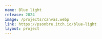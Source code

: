 ```yaml
---
name: Blue light
release: 2024
image: /projects/canvas.webp
link: https://psonbre.itch.io/blue-light
layout: project
---
```

